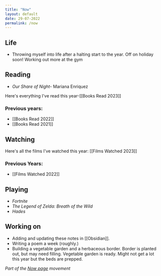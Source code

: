 ```yaml
---
title: "Now"
layout: default
date: 29-07-2022
permalink: /now
---
```


## Life

- Throwing myself into life after a halting start to the year. Off on holiday soon! Working out more at the gym

## Reading

- *Our Share of Night*- Mariana Enriquez

Here's everything I've read this year-[[Books Read 2023]]

### Previous years:

- [[Books Read 2022]]  
- [[Books Read 2021]] 

## Watching

Here's all the films I've watched this year: [[Films Watched 2023]]

### Previous Years:

- [[Films Watched 2022]]

## Playing

-  *Fortnite*
-  *The Legend of Zelda: Breath of the Wild*
-  *Hades*

## Working on

-   Adding and updating these notes in [[Obsidian]].
-   Writing a poem a week (roughly.)
-   Building a vegetable garden and a herbaceous border. Border is planted out, but may need filling. Vegetable garden is ready. Might not get a lot this year but the beds are prepped. 

*Part of the <a href="https://nownownow.com/about" >Now page</a> movement*
